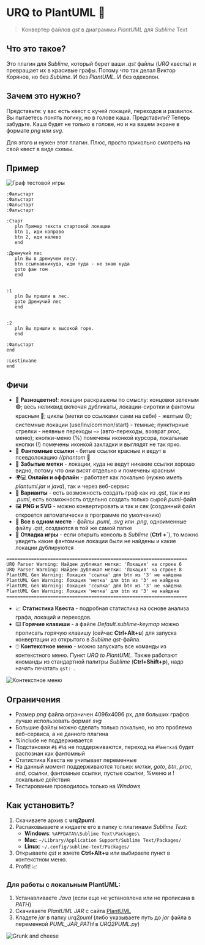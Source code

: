# URQ to PlantUML 🎯

> Конвертер файлов *qst* в диаграммы *PlantUML* для *Sublime* Text

## Что это такое?

Это плагин для *Sublime*, который берет ваши *.qst* файлы (*URQ* квесты) и превращает их в красивые графы. Потому что так делал Виктор Корянов, но без *Sublime*. И без *PlantUML*. И без одеколон.

## Зачем это нужно?

Представьте: у вас есть квест с кучей локаций, переходов и развилок. Вы пытаетесь понять логику, но в голове каша. Представили? Теперь забудьте. Каша будет не только в голове, но и на вашем экране в формате *png* или *svg*.

Для этого и нужен этот плагин. Плюс, просто прикольно смотреть на свой квест в виде схемы.

## Пример

![Граф тестовой игры](tests/test.png)

```urql
:Фальстарт
:Фальстарт
:Фальстарт
:Фальстарт

:Старт
   pln Пример текста стартовой локации
   btn 1, иди направо
   btn 2, иди налево
   end

:Дремучий лес
   pln Вы в дремучем лесу.
   btn ссылкавникуда, иди туда - не знаю куда
   goto фан том
   end


:1
   pln Вы пришли в лес.
   goto Дремучий лес
   end


:2
   pln Вы пришли к высокой горе.
   end

:Фальстарт
end

:Lostinvane
end
```

## Фичи

- 🎨 **Разноцветно!**: локации раскрашены по смыслу: концовки зеленым 🟢;
  весь неликвид включая дубликаты, локации-сиротки и фантомы красным 🔴;
  циклы (метки со ссылками сами на себя) - желтым 🟡; 
  системные локации (use/inv/common/start) - темные;
  пунктирные стрелки - неявные переходы `⋯>` (авто-переходы, возврат *proc*, меню);
  кнопки-меню (%) помечены иконкой курсора, локальные кнопки (!) помечены иконкой закладки и выглядят не так ярко.
- 👻 **Фантомные ссылки** - битые ссылки красные и ведут в псевдолокацию *//phantom* 🔴
- 🧦 **Забытые метки** - локации, куда не ведут никакие ссылки хорошо видно, потому что они висят отдельно и помечены красным
- 🌍💻 **Онлайн и оффлайн** - работает как локально (нужно иметь *plantuml.jar* и *java*), так и через веб-сервис
- 🔑 **Варианты** - есть возможность создать граф как из *.qst*, так и из *.puml*, есть возможность отдельно создать только сырой *puml*-файл
- 🖼️ **PNG и SVG** - можно конвертировать и так и сяк (созданный файл откроется автоматически в программе по умолчанию)
- 📁 **Все в одном месте** - файлы *.puml*, *.svg* или *.png*, одноименные файлу *.qst*, создаются в той же самой папке
- 🐞 **Отладка игры** - если открыть консоль в *Sublime* (**Ctrl +`**), то можно увидеть какие фантомные локации были не найдены и какие локации дублируются
```
==================================================================
URQ Parser Warning: Найден дубликат метки: 'Локация' на строке 6
URQ Parser Warning: Найден дубликат метки: 'Локация' на строке 8
PlantUML Gen Warning: Локация 'ссылка' для btn из '3' не найдена
PlantUML Gen Warning: Локация 'метка' для btn из '3' не найдена
PlantUML Gen Warning: Локация 'ссылка' для btn из '3' не найдена
PlantUML Gen Warning: Локация 'метка' для btn из '3' не найдена
==================================================================
```
- 📈 **Статистика Квеста** - подробная статистика на основе анализа графа, локаций и переходов.
- ⌨️ **Горячие клавиши** - а файле *Default.sublime-keymap* можно прописать горячую клавишу (сейчас **Ctrl+Alt+u**) для запуска конвертации из открытого в *Sublime* *qst*-файла.
- 🖱️ **Контекстное меню** - можно запускать все команды из контекстного меню. Пункт *URQ to PlantUML*. Также работают кноманды из стандартной палитры *Sublime* (**Ctrl+Shift+p**), надо начать печатать `qst: `.

![Контекстное меню](tests/screen.jpg)

## Ограничения

- Размер *png* файла ограничен 4096x4096 px, для больших графов лучше использовать формат *svg*
- Большие файлы можно сделать только локально, но это проблема веб-сервиса, а не данного плагина
- %include не поддерживается
- Подстановки `#$` `#%$` не поддерживаются, переход на `#%метка$` будет распознан как фантомный
- Статистика Квеста не учитывает переменные
- На данный момент поддерживаются только: *метки*, *goto*, *btn*, *proc*, *end*, ссылки, фантомные ссылки, пустые ссылки, %меню и !локальные действия
- Тестирование проводилось только на *Windows*

## Как установить?

1. Скачиваете архив с **urq2puml**. 
2. Распаковываете и кидаете его в папку с плагинами *Sublime Text*:
   - **Windows**: `%APPDATA%\Sublime Text\Packages\`
   - **Mac**: `~/Library/Application Support/Sublime Text/Packages/`
   - **Linux**: `~/.config/sublime-text/Packages/`
3. Открываете *qst* и жмете **Ctrl+Alt+u** или выбираете пункт в контекстном меню.
4. Profit! 📈


### Для работы с локальным PlantUML:
1. Устанавливаете *Java* (если еще не установлена или не прописана в *PATH*)
2. Скачиваете *PlantUML JAR* с сайта [PlantUML](https://PlantUML.com/download)
3. Кладете *jar* в папку *urq2puml* (либо указываете путь до *jar* файла в переменной *PUML_JAR_PATH* в *URQ2PUML.py*)

![Grunk and cheese](tests/grunk.png)